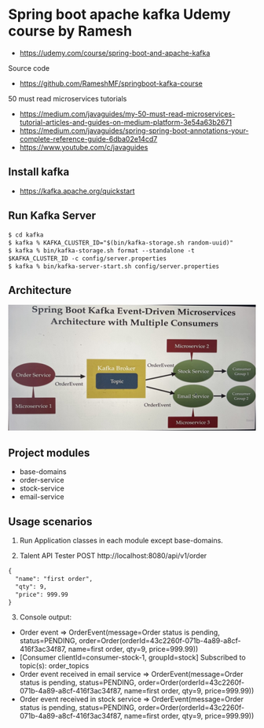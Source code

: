 # Spring boot apache kafka Udemy course by Ramesh 

- https://udemy.com/course/spring-boot-and-apache-kafka

Source code
- https://github.com/RameshMF/springboot-kafka-course

50 must read microservices tutorials
- https://medium.com/javaguides/my-50-must-read-microservices-tutorial-articles-and-guides-on-medium-platform-3e54a63b2671
- https://medium.com/javaguides/spring-spring-boot-annotations-your-complete-reference-guide-6dba02e14cd7
- https://www.youtube.com/c/javaguides

## Install kafka
- https://kafka.apache.org/quickstart

## Run Kafka Server
```
$ cd kafka
$ kafka % KAFKA_CLUSTER_ID="$(bin/kafka-storage.sh random-uuid)"                                   
$ kafka % bin/kafka-storage.sh format --standalone -t $KAFKA_CLUSTER_ID -c config/server.properties
$ kafka % bin/kafka-server-start.sh config/server.properties
```

## Architecture
![Architecture picture](microservices_architecture.png)

## Project modules
- base-domains
- order-service
- stock-service
- email-service

## Usage scenarios
1. Run Application classes in each module except base-domains.

2. Talent API Tester 
POST
http://localhost:8080/api/v1/order
```
{
  "name": "first order",
  "qty": 9,
  "price": 999.99
}
```

3. Console output:
- Order event => OrderEvent(message=Order status is pending, status=PENDING, order=Order(orderId=43c2260f-071b-4a89-a8cf-416f3ac34f87, name=first order, qty=9, price=999.99))
- [Consumer clientId=consumer-stock-1, groupId=stock] Subscribed to topic(s): order_topics
- Order event received in email service => OrderEvent(message=Order status is pending, status=PENDING, order=Order(orderId=43c2260f-071b-4a89-a8cf-416f3ac34f87, name=first order, qty=9, price=999.99))
- Order event received in stock service => OrderEvent(message=Order status is pending, status=PENDING, order=Order(orderId=43c2260f-071b-4a89-a8cf-416f3ac34f87, name=first order, qty=9, price=999.99))
